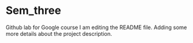 # Sem_three
Github lab for Google course
I am editing the README file. Adding some more details about the project description.
